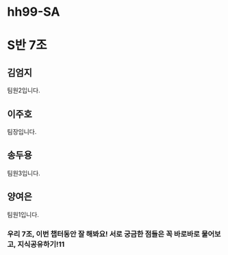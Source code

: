 # hh99-SA

# S반 7조

## 김엄지
팀원2입니다.

## 이주호
팀장입니다.

## 송두용
팀원3입니다.

## 양여은
팀원1입니다.

### 우리 7조, 이번 챕터동안 잘 해봐요! 서로 궁금한 점들은 꼭 바로바로 물어보고, 지식공유하기!11


